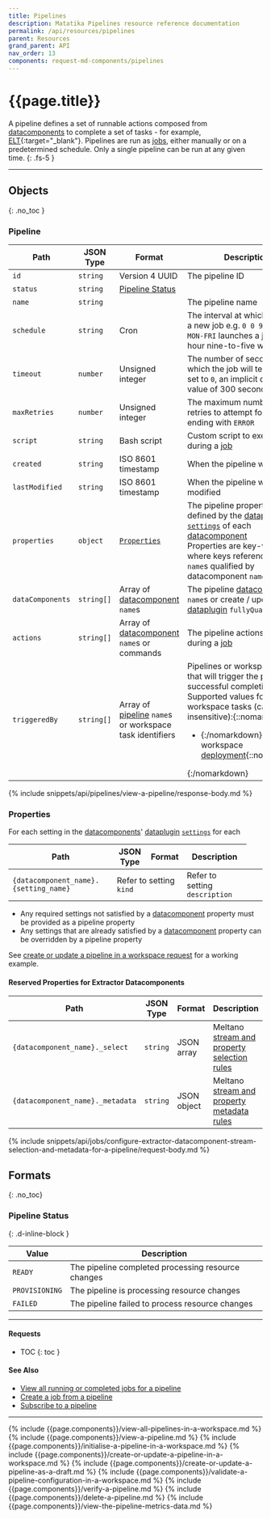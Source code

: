 ```yaml
---
title: Pipelines
description: Matatika Pipelines resource reference documentation
permalink: /api/resources/pipelines
parent: Resources
grand_parent: API
nav_order: 13
components: request-md-components/pipelines
---
```


# {{page.title}}

A pipeline defines a set of runnable actions composed from [datacomponents](datacomponents) to complete a set of tasks - for example, [ELT](https://en.wikipedia.org/wiki/Extract,_load,_transform){:target="_blank"}. Pipelines are run as [jobs](jobs), either manually or on a predetermined schedule. Only a single pipeline can be run at any given time.
{: .fs-5 }

---

## Objects
{: .no_toc }

### Pipeline

Path | JSON Type | Format | Description
---- | ---- | ------ | -----------
`id` | `string` | Version 4 UUID | The pipeline ID 
`status` | `string` | [Pipeline Status](#pipeline-status)
`name` | `string` | | The pipeline name
`schedule` | `string` | Cron | The interval at which to launch a new job e.g. `0 0 9-17 * * MON-FRI` launches a job on the hour nine-to-five weekdays
`timeout` | `number` | Unsigned integer | The number of seconds after which the job will terminate - if set to `0`, an implicit default value of 300 seconds is used
`maxRetries` | `number` | Unsigned integer | The maximum number of retries to attempt for a job ending with `ERROR`
`script` | `string` | Bash script | Custom script to execute during a [job](jobs)
`created` | `string` | ISO 8601 timestamp | When the pipeline was created
`lastModified` | `string` | ISO 8601 timestamp | When the pipeline was last modified
`properties` | `object` | [`Properties`](#properties) | The pipeline properties, defined by the [dataplugin](dataplugins) [`settings`](dataplugins#setting) of each [datacomponent](datacomponents)<br>Properties are key-value pairs, where keys reference setting `name`s qualified by datacomponent `name`s
`dataComponents` | `string[]` | Array of [datacomponent](datacomponents) `name`s | The pipeline [datacomponent](datacomponents) `name`s or create / update with [dataplugin](dataplugins#dataplugin) `fullyQualifiedName`
`actions` | `string[]` | Array of [datacomponent](datacomponents) `name`s or commands | The pipeline actions to run during a [job](jobs)
`triggeredBy` | `string[]` | Array of [pipeline](pipelines) `name`s or workspace task identifiers | Pipelines or workspace tasks that will trigger the pipeline on successful completion<br>Supported values for workspace tasks (case-insensitive):{::nomarkdown}<ul><li>{:/nomarkdown}`deploy` - workspace [deployment](deployments){::nomarkdown}</li></ul>{:/nomarkdown}

{% include snippets/api/pipelines/view-a-pipeline/response-body.md %}

### Properties

For each setting in the [datacomponents](datacomponents)' [dataplugin](dataplugins) [`settings`](dataplugins#setting) for each 

Path | JSON Type | Format | Description
---- | --------- | ------ | -----------
`{datacomponent_name}.{setting_name}` <td colspan=2>Refer to setting `kind` | Refer to setting `description`

- Any required settings not satisfied by a [datacomponent](datacomponents) property must be provided as a pipeline property
- Any settings that are already satisfied by a [datacomponent](datacomponents) property can be overridden by a pipeline property

See [create or update a pipeline in a workspace request](#request-3) for a working example.

#### Reserved Properties for Extractor Datacomponents

Path | JSON Type | Format | Description
---- | --------- | ------ | -----------
`{datacomponent_name}._select` | `string` | JSON array | Meltano [stream and property selection rules](https://docs.meltano.com/concepts/plugins#select-extra)
`{datacomponent_name}._metadata` | `string` | JSON object | Meltano [stream and property metadata rules](https://docs.meltano.com/concepts/plugins#metadata-extra)

{% include snippets/api/jobs/configure-extractor-datacomponent-stream-selection-and-metadata-for-a-pipeline/request-body.md %}

## Formats
{: .no_toc}

### Pipeline Status
{: .d-inline-block }

Value | Description
----- | -----------
`READY` | The pipeline completed processing resource changes
`PROVISIONING` | The pipeline is processing resource changes
`FAILED` | The pipeline failed to process resource changes

---

#### Requests

- TOC
{: toc }

#### See Also

- [View all running or completed jobs for a pipeline](jobs#view-all-running-or-completed-jobs-for-a-pipeline)
- [Create a job from a pipeline](jobs#create-a-job-from-a-pipeline)
- [Subscribe to a pipeline](subscriptions#subscribe-to-a-pipeline)

---

{% include {{page.components}}/view-all-pipelines-in-a-workspace.md %}
{% include {{page.components}}/view-a-pipeline.md %}
{% include {{page.components}}/initialise-a-pipeline-in-a-workspace.md %}
{% include {{page.components}}/create-or-update-a-pipeline-in-a-workspace.md %}
{% include {{page.components}}/create-or-update-a-pipeline-as-a-draft.md %}
{% include {{page.components}}/validate-a-pipeline-configuration-in-a-workspace.md %}
{% include {{page.components}}/verify-a-pipeline.md %}
{% include {{page.components}}/delete-a-pipeline.md %}
{% include {{page.components}}/view-the-pipeline-metrics-data.md %}
